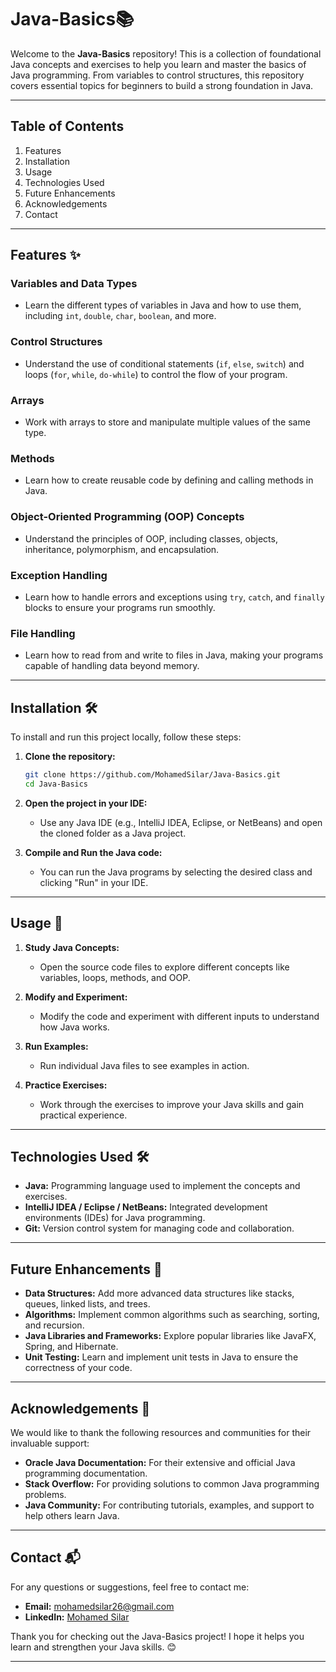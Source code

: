 # Java-Basics📚

Welcome to the **Java-Basics** repository! This is a collection of foundational Java concepts and exercises to help you learn and master the basics of Java programming. From variables to control structures, this repository covers essential topics for beginners to build a strong foundation in Java.

---

## Table of Contents

1. Features
2. Installation
3. Usage
4. Technologies Used
5. Future Enhancements
6. Acknowledgements
7. Contact

---

## Features ✨

### **Variables and Data Types**

* Learn the different types of variables in Java and how to use them, including `int`, `double`, `char`, `boolean`, and more.

### **Control Structures**

* Understand the use of conditional statements (`if`, `else`, `switch`) and loops (`for`, `while`, `do-while`) to control the flow of your program.

### **Arrays**

* Work with arrays to store and manipulate multiple values of the same type.

### **Methods**

* Learn how to create reusable code by defining and calling methods in Java.

### **Object-Oriented Programming (OOP) Concepts**

* Understand the principles of OOP, including classes, objects, inheritance, polymorphism, and encapsulation.

### **Exception Handling**

* Learn how to handle errors and exceptions using `try`, `catch`, and `finally` blocks to ensure your programs run smoothly.

### **File Handling**

* Learn how to read from and write to files in Java, making your programs capable of handling data beyond memory.

---

## Installation 🛠️

To install and run this project locally, follow these steps:

1. **Clone the repository:**

   ```bash
   git clone https://github.com/MohamedSilar/Java-Basics.git  
   cd Java-Basics  
   ```

2. **Open the project in your IDE:**

   * Use any Java IDE (e.g., IntelliJ IDEA, Eclipse, or NetBeans) and open the cloned folder as a Java project.

3. **Compile and Run the Java code:**

   * You can run the Java programs by selecting the desired class and clicking "Run" in your IDE.

---

## Usage 🚀

1. **Study Java Concepts:**

   * Open the source code files to explore different concepts like variables, loops, methods, and OOP.

2. **Modify and Experiment:**

   * Modify the code and experiment with different inputs to understand how Java works.

3. **Run Examples:**

   * Run individual Java files to see examples in action.

4. **Practice Exercises:**

   * Work through the exercises to improve your Java skills and gain practical experience.

---

## Technologies Used 🛠️

* **Java:** Programming language used to implement the concepts and exercises.
* **IntelliJ IDEA / Eclipse / NetBeans:** Integrated development environments (IDEs) for Java programming.
* **Git:** Version control system for managing code and collaboration.

---

## Future Enhancements 🔮

* **Data Structures:** Add more advanced data structures like stacks, queues, linked lists, and trees.
* **Algorithms:** Implement common algorithms such as searching, sorting, and recursion.
* **Java Libraries and Frameworks:** Explore popular libraries like JavaFX, Spring, and Hibernate.
* **Unit Testing:** Learn and implement unit tests in Java to ensure the correctness of your code.

---

## Acknowledgements 🙏

We would like to thank the following resources and communities for their invaluable support:

* **Oracle Java Documentation:** For their extensive and official Java programming documentation.
* **Stack Overflow:** For providing solutions to common Java programming problems.
* **Java Community:** For contributing tutorials, examples, and support to help others learn Java.

---

## Contact 📬

For any questions or suggestions, feel free to contact me:

* **Email:** [mohamedsilar26@gmail.com](mailto:mohamedsilar26@gmail.com)
* **LinkedIn:** [Mohamed Silar](https://www.linkedin.com/in/mohamed-silar-374a09284)

Thank you for checking out the Java-Basics project! I hope it helps you learn and strengthen your Java skills. 😊

---
